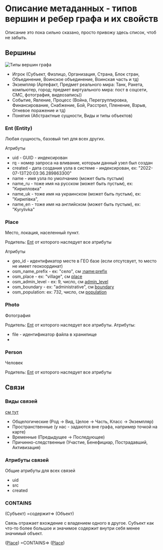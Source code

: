 # Описание метаданных - типов вершин и ребер графа и их свойств

Описание это пока сильно сказано, просто привожу здесь список, чтоб не забыть.

## Вершины

![](C:\work\geograph\doc\entity-graph.png "Типы вершин графа")

* Игрок (Субъект, Физлицо, Организация, Страна, Блок стран, Объединение, Воинское объединение, Воинская часть и тд)
* Экземпляр (Артефакт, Предмет реального мира: Танк, Ракета, компьютер, город; предмет виртуального мира: пост в соцсети, СМС, фотография, видеозапись))
* Событие, Явление, Процесс (Война, Перегруппировка, Финансирование, Снабжение, Бой, Расстрел, Пленение, Взрыв,  Огневое поражение и тд)
* Понятия (Абстрактные сущности, Виды и типы объектов)


### Ent (Entity)
Любая сущность, базовый тип для всех других. 

Атрибуты
* uid - GUID - индексирован
* rq - номер запроса на вливание, которым данный узел был создан
* created - дата создания узла в системе - индексирован, ex: "2022-07-13T20:03:36.289863300"
* name - имя узла по умолчанию (может быть пустым)
* name_ru - тоже имя на русском (может быть пустым),  ex: "Кирилловка"
* name_uk - тоже имя на украинском (может быть пустым), ex: "Кирилівка",
* name_en - тоже имя на английском (может быть пустым), ex: "Kyrylivka"


### Place
Место, локация, населенный пункт.

Родитель: [Ent](#Ent) от которого наследует все атрибуты

Атрибуты
 * geo_id - идентификатор месте в ГЕО базе (если отсутсвует, то место не имеет геокоординат)
 * osm_name_prefix - ex: "село", см [:name:prefix](https://wiki.openstreetmap.org/wiki/Key:name:prefix)
 * osm_place - ex: "village", см [place](https://wiki.openstreetmap.org/wiki/RU:Key:place)
 * osm_admin_level - ex: 9, число, см [admin_level](https://wiki.openstreetmap.org/wiki/Key:admin_level)
 * osm_boundary - ex: "administrative", см [boundary](https://wiki.openstreetmap.org/wiki/Key:boundary)
 * osm_population: ex: 732, число, см [population](https://wiki.openstreetmap.org/wiki/Key:population)
 
### Photo
Фотография

Родитель: [Ent](#Ent) от которого наследует все атрибуты.
Атрибуты:
 * file - идентификатор файла в хранилище 
 * 

### Person
Человек

Родитель: [Ent](#Ent) от которого наследует все атрибуты


## Связи

### Виды связей
[см тут](http://www.recyclebin.ru/BMK/APIP/l1.pdf)
* Общелогические (Род -> Вид, Целое -> Часть, Класс -> Экземпляр)
* Пространственные (у нас - задаются вне графа, например точкой на карте)
* Временные (Предыдущее -> Последующее)
* Причинно-следственные (Участие, Бенефициар, Пострадавший, Активизация)

### Атрибуты связей

Общие атрибуты для всех связей       
 * uid
 * src
 * created

### CONTAINS
(Субъект) =содержит=> (Объект)

Связь отражает вхождение с владением одного в другое. Субъект как что-то более большое и значимое содержит внутри себя
менее значимый объект.

([Place](#Place)) =CONTAINS=> ([Place](#Place))



